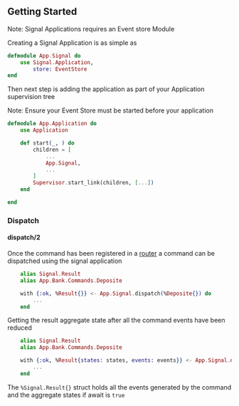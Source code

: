 ## Getting Started

Note: Signal Applications requires an Event store Module

Creating a Signal Application is as simple as

```elixir
defmodule App.Signal do
    use Signal.Application,
        store: EventStore 
end
```

Then next step is adding the application as part of your 
Application supervision tree

Note: Ensure your Event Store must be started before your application

```elixir
defmodule App.Application do
    use Application

    def start(_, ) do
        children = [
            ...
            App.Signal,
            ...
        ]
        Supervisor.start_link(children, [...])
    end

end
```

### Dispatch

#### dispatch/2

Once the command has been registered in a [router](router.md) a command can be dispatched using the signal application

```elixir
    alias Signal.Result
    alias App.Bank.Commands.Deposite

    with {:ok, %Result{}} <- App.Signal.dispatch(%Deposite{}) do
        ...
    end
```

Getting the result aggregate state after all the command events have been reduced
```elixir
    alias Signal.Result
    alias App.Bank.Commands.Deposite

    with {:ok, %Result{states: states, events: events}} <- App.Signal.dispatch(%Deposite{}, await: true) do
        ...
    end
```

The `%Signal.Result{}` struct holds all the events generated by the command and the aggregate states if await is `true`

